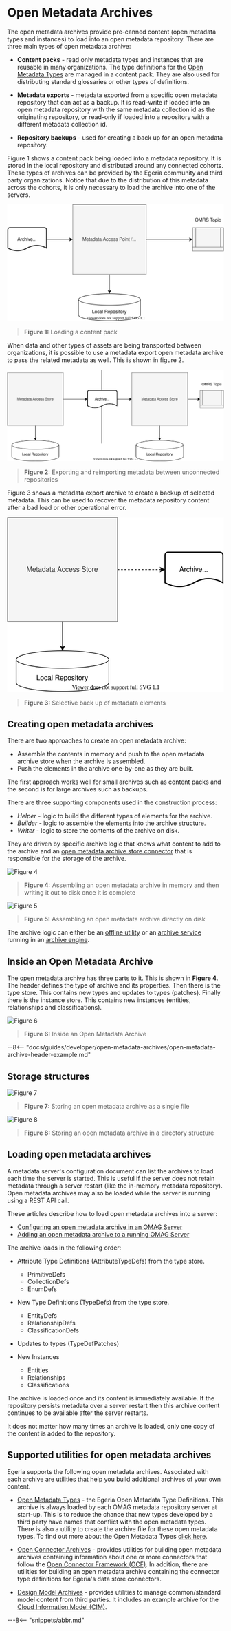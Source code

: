 <!-- SPDX-License-Identifier: CC-BY-4.0 -->
<!-- Copyright Contributors to the ODPi Egeria project. -->
  
# Open Metadata Archives
  
The open metadata archives provide pre-canned content (open metadata types and instances) to load into an open metadata
repository.  There are three main types of open metadata archive:

- **Content packs** - read only metadata types and instances that are reusable in many organizations.
  The type definitions for the [Open Metadata Types](/egeria-docs/types)
  are managed in a content pack.  They are also used for distributing standard glossaries or other types of definitions.
  
- **Metadata exports** - metadata exported from a specific open metadata repository that can act as a backup.
It is read-write if loaded into an open metadata repository with the same metadata collection id as the originating
repository, or read-only if loaded into a repository with a different metadata collection id.

- **Repository backups** - used for creating a back up for an open metadata repository.

Figure 1 shows a content pack being loaded into a metadata repository.  It is stored in the local repository
and distributed around any connected cohorts.  These types of archives can be provided by the
Egeria community and third party organizations.
Notice that due to the distribution of this metadata across the cohorts, it is only necessary to load the archive into
one of the servers.

![Figure 1](open-metadata-archives-use-cases-1.svg)
> **Figure 1:** Loading a content pack

When data and other types of assets are being transported between organizations,
it is possible to use a metadata export open metadata archive to pass the related metadata as well.
This is shown in figure 2.

![Figure 2](open-metadata-archives-use-cases-2.svg)
> **Figure 2:** Exporting and reimporting metadata between unconnected repositories

Figure 3 shows a metadata export archive to create a backup of selected metadata. This can be used to recover the metadata repository content after a bad load or other operational error.

![Figure 3](open-metadata-archives-use-cases-3.svg)
> **Figure 3:** Selective back up of metadata elements

## Creating open metadata archives

There are two approaches to create an open metadata archive:

- Assemble the contents in memory and push to the open metadata archive store when the archive is assembled.
- Push the elements in the archive one-by-one as they are built.

The first approach works well for small archives such as content packs and the second is for large archives such as backups.

There are three supporting components used in the construction process:

- *Helper* - logic to build the different types of elements for the archive.
- *Builder* - logic to assemble the elements into the archive structure.
- *Writer* - logic to store the contents of the archive on disk.

They are driven by specific archive logic that knows what content to add to the archive and an [open metadata archive store connector](/egeria-docs/concepts/open-metadata-archive-store-connector) that is responsible for the storage of the archive.


![Figure 4](/egeria-docs/guides/developer/open-metadata-archives/in-memory-archive-construction.svg)
> **Figure 4:** Assembling an open metadata archive in memory and then writing it out to disk once it is complete

![Figure 5](/egeria-docs/guides/developer/open-metadata-archives/on-disk-archive-construction.svg)
> **Figure 5:** Assembling an open metadata archive directly on disk

The archive logic can either be an [offline utility](#supported-utilities-for-open-metadata-archives) or an [archive service](/egeria-docs/guides/developer/archive-services/overview) running in an [archive engine](/egeria-docs/concepts/archive-engine).

## Inside an Open Metadata Archive

The open metadata archive has three parts to it.  This is shown in **Figure 4**.
The header defines the type of archive and its properties.  Then there is the type store.
This contains new types and updates to types (patches).  Finally there is the instance store.
This contains new instances (entities, relationships and classifications).

![Figure 6](/egeria-docs/guides/developer/open-metadata-archives/open-metadata-archive-structure.svg)
> **Figure 6:** Inside an Open Metadata Archive

--8<-- "docs/guides/developer/open-metadata-archives/open-metadata-archive-header-example.md"

## Storage structures

![Figure 7](/egeria-docs/guides/developer/open-metadata-archives/file-based-open-metadata-archive-storage.svg)
> **Figure 7:** Storing an open metadata archive as a single file

![Figure 8](/egeria-docs/guides/developer/open-metadata-archives/file-based-open-metadata-archive-storage.svg)
> **Figure 8:** Storing an open metadata archive in a directory structure

## Loading open metadata archives

A metadata server's configuration document can list the
archives to load each time the server is started.  This is useful if the server does not retain
metadata through a server restart (like the in-memory metadata repository).
Open metadata archives may also be loaded while the server is running using a REST API call.

These articles describe how to load open metadata archives into a server:

- [Configuring an open metadata archive in an OMAG Server](/egeria-docs/concepts/open-metadata-archive/#configuring-the-startup-archives.md)
- [Adding an open metadata archive to a running OMAG Server](/egeria-docs/concepts/open-metadata-archive/#adding-archive-to-running-server.md)

The archive loads in the following order:

- Attribute Type Definitions (AttributeTypeDefs) from the type store.
  - PrimitiveDefs
  - CollectionDefs
  - EnumDefs
  
- New Type Definitions (TypeDefs) from the type store.
  - EntityDefs
  - RelationshipDefs
  - ClassificationDefs
  
- Updates to types (TypeDefPatches)

- New Instances
  - Entities
  - Relationships
  - Classifications
  
The archive is loaded once and its content is immediately available.
If the repository persists metadata over a server restart then this archive content
continues to be available after the server restarts.

It does not matter how many times an archive is loaded, only one copy of the content is
added to the repository.


## Supported utilities for open metadata archives

Egeria supports the following open metadata archives.  Associated with each archive
are utilities that help you build additional archives of your own content.

- [Open Metadata Types](open-metadata-types) - the Egeria Open Metadata Type Definitions.
This archive is always loaded by each OMAG metadata repository server at start-up.
This is to reduce the chance that new types developed by a third party have names that conflict with the open metadata types.
There is also a utility to create the archive file for these open metadata types.
To find out more about the Open Metadata Types [click here](/egeria-docs/types).

- [Open Connector Archives](open-connector-archives) - provides utilities for building
open metadata archives containing information about one or more connectors that
follow the [Open Connector Framework (OCF)](/egeria-docs/frameworks/ocf/overview).
In addition, there are utilities for building an open metadata archive containing the connector type
definitions for Egeria's data store connectors.

- [Design Model Archives](design-model-archives) - provides utilities to
manage common/standard model content from third parties.  It includes
an example archive for the [Cloud Information Model (CIM)](https://cloudinformationmodel.org).


---8<-- "snippets/abbr.md"